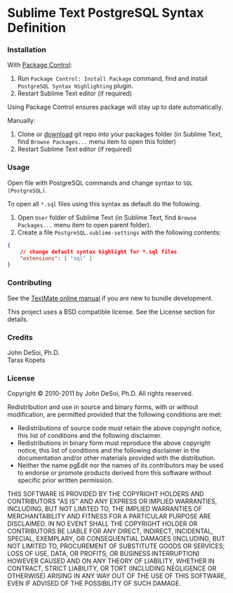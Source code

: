 Sublime Text PostgreSQL Syntax Definition
=========================================

### Installation

With [Package Control](http://wbond.net/sublime_packages/package_control):

1. Run `Package Control: Install Package` command, find and install `PostgreSQL Syntax Highlighting` plugin.
2. Restart Sublime Text editor (if required)

Using Package Control ensures package will stay up to date automatically.

Manually:

1. Clone or [download](https://github.com/tkopets/sublime-syntax-postgresql/archive/master.zip)
git repo into your packages folder (in Sublime Text, find `Browse Packages...`
menu item to open this folder)
2. Restart Sublime Text editor (if required)


### Usage

Open file with PostgreSQL commands and change syntax to `SQL (PostgreSQL)`.

To open all `*.sql` files using this syntax as default do the following.

1. Open `User` folder of Sublime Text (in Sublime Text, find `Browse Packages...`
menu item to open parent folder).
2. Create a file `PostgreSQL.sublime-settings` with the following contents:

```json
{
    // change default syntax highlight for *.sql files
    "extensions": [ "sql" ]
}
```


### Contributing

See the [TextMate online manual](http://manual.macromates.com/en/) if you are new
to bundle development.

This project uses a BSD compatible license. See the License section for details.


### Credits

John DeSoi, Ph.D.  
Taras Kopets


### License

Copyright © 2010-2011 by John DeSoi, Ph.D.
All rights reserved.

Redistribution and use in source and binary forms, with or without modification, are permitted provided that the following conditions are met:

* Redistributions of source code must retain the above copyright notice, this list of conditions and the following disclaimer.
* Redistributions in binary form must reproduce the above copyright notice, this list of conditions and the following disclaimer in the documentation and/or other materials provided with the distribution.
* Neither the name pgEdit nor the names of its contributors may be used to endorse or promote products derived from this software without specific prior written permission.

THIS SOFTWARE IS PROVIDED BY THE COPYRIGHT HOLDERS AND CONTRIBUTORS "AS IS" AND ANY EXPRESS OR IMPLIED WARRANTIES, INCLUDING, BUT NOT LIMITED TO, THE IMPLIED WARRANTIES OF MERCHANTABILITY AND FITNESS FOR A PARTICULAR PURPOSE ARE DISCLAIMED. IN NO EVENT SHALL THE COPYRIGHT HOLDER OR CONTRIBUTORS BE LIABLE FOR ANY DIRECT, INDIRECT, INCIDENTAL, SPECIAL, EXEMPLARY, OR CONSEQUENTIAL DAMAGES (INCLUDING, BUT NOT LIMITED TO, PROCUREMENT OF SUBSTITUTE GOODS OR SERVICES; LOSS OF USE, DATA, OR PROFITS; OR BUSINESS INTERRUPTION) HOWEVER CAUSED AND ON ANY THEORY OF LIABILITY, WHETHER IN CONTRACT, STRICT LIABILITY, OR TORT (INCLUDING NEGLIGENCE OR OTHERWISE) ARISING IN ANY WAY OUT OF THE USE OF THIS SOFTWARE, EVEN IF ADVISED OF THE POSSIBILITY OF SUCH DAMAGE.
